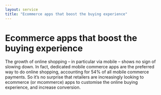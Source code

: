 ```yaml
---
layout: service
title: "Ecommerce apps that boost the buying experience"
---
```

# Ecommerce apps that boost the buying experience
The growth of online shopping – in particular via mobile – shows no sign of slowing down. In fact, dedicated mobile commerce apps are the preferred way to do online shopping, accounting for 54% of all mobile commerce payments. So it’s no surprise that retailers are increasingly looking to ecommerce (or mcommerce) apps to customise the online buying experience, and increase conversion.